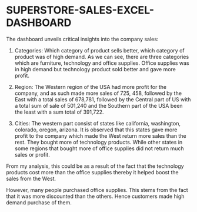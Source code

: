 # SUPERSTORE-SALES-EXCEL-DASHBOARD
The dashboard unveils critical insights into the company sales:

1. Categories: Which category of product sells better, which category of product was of high demand. As we can see, there are three categories which are furniture, technology and office supplies. Office supplies was in high demand but technology product sold better and gave more profit.

2. Region: The Western region of the USA had more profit for the company,  and as such made more sales of 725, 458, followed by the East with a total sales of 678,781, followed by the Central part of US with a total sum of sale of 501,240 and the Southern part of the USA been the least with a sum total of 391,722.

3. Cities: The western part consist of states like california, washington, colorado, oregon, arizona. It is observed that this states gave more profit to the company which made the West return more sales than the rest. They bought more of technology products. While other states in some regions that bought more of office supplies did not return much sales or profit.



From my analysis, this could be as a result of the fact that the technology products cost more than the office supplies thereby it helped boost the sales from the West. 



However, many people purchased office supplies. This stems from the fact that it was more discounted than the others. Hence customers made high demand purchase of them.

